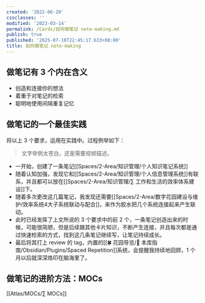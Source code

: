 ```yaml
---
created: '2022-06-20'
cssclasses: ''
modified: '2023-03-14'
permalink: /Cards/如何做笔记 note-making.md
publish: true
published: '2025-07-10T22:45:17.633+08:00'
title: 如何做笔记 note-making
---
```

## 做笔记有 3 个内在含义

- 创造和连接你的想法
- 着重于对笔记的检索
- 聪明地使用间隔重复记忆

## 做笔记的一个最佳实践

将以上 3 个要求，运用在实践中。过程例举如下：

 > 文字举例太苍白，还是需要视频描述。

- 一开始，创建了一条笔记[[Spaces/2-Area/知识管理/个人知识笔记系统]]
- 随着认知加强，发现它和[[Spaces/2-Area/知识管理/个人信息管理系统]]有联系，并且都可以放在[[Spaces/2-Area/知识管理/∑ 工作和生活的效率体系建设]]下。
- 随着多次更改这几篇笔记，我发现还需要[[Spaces/2-Area/数字花园建设与维护/效率系统4大子系统联动与配合]]，来作为胶水把几个系统连接起来产生联动。
- 此时已经发挥了上文所说的 3 个要求中的前 2 个，一条笔记创造出来的时候，可能很简陋，但是后续跟其他卡片知识，不断产生连接，并且每次都是通过快速检索的方式，找到这几条笔记继续写，让笔记持续成长。
- 最后将其打上 review 的 tag，内置的[[🍀 花园导览/🧰 本库指南/Obsidian/Plugins/Spaced Repetition]]系统，会提醒我持续地回顾，1 个月以后就深深烙印在脑海里了。

## 做笔记的进阶方法：MOCs

[[Atlas/MOCs/∑ MOCs]]